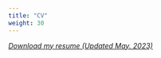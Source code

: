 ```yaml
---
title: "CV"
weight: 30
---
```


[_Download my resume (Updated May. 2023)_](/files/CV_Seropian_Thomas_202305.pdf)